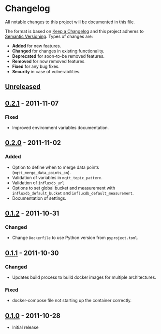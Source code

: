 # Changelog
All notable changes to this project will be documented in this file.

The format is based on [Keep a Changelog](http://keepachangelog.com/en/1.0.0/)
and this project adheres to [Semantic Versioning](http://semver.org/spec/v2.0.0.html).
Types of changes are:

- **Added** for new features.
- **Changed** for changes in existing functionality.
- **Deprecated** for soon-to-be removed features.
- **Removed** for now removed features.
- **Fixed** for any bug fixes.
- **Security** in case of vulnerabilities.

## [Unreleased]

## [0.2.1] - 2011-11-07

### Fixed

- Improved environment variables documentation.

## [0.2.0] - 2011-11-02

### Added

- Option to define when to merge data points (`mqtt_merge_data_points_on`).
- Validation of variables in `mqtt_topic_pattern`.
- Validation of `influxdb_url`
- Options to set global bucket and measurement with `influxdb_default_bucket` and `influxdb_default_measurement`.
- Documentation of settings.

## [0.1.2] - 2011-10-31

### Changed

- Change `Dockerfile` to use Python version from `pyproject.toml`.

## [0.1.1] - 2011-10-30

### Changed

- Updates build process to build docker images for multiple architectures.

### Fixed
- docker-compose file not starting up the container correctly.

## [0.1.0] - 2011-10-28

- Initial release

[Unreleased]: https://github.com/radeklat/mqtt_influxdb_gateway/compare/0.2.1...HEAD
[0.2.1]: https://github.com/radeklat/mqtt_influxdb_gateway/compare/0.2.0...0.2.1
[0.2.0]: https://github.com/radeklat/mqtt_influxdb_gateway/compare/0.1.2...0.2.0
[0.1.2]: https://github.com/radeklat/mqtt_influxdb_gateway/compare/0.1.1...0.1.2
[0.1.1]: https://github.com/radeklat/mqtt_influxdb_gateway/compare/0.1.0...0.1.1
[0.1.0]: https://github.com/radeklat/mqtt_influxdb_gateway/compare/initial...0.1.0